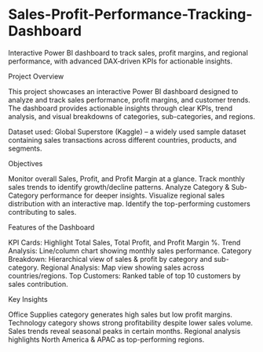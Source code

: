 # Sales-Profit-Performance-Tracking-Dashboard
Interactive Power BI dashboard to track sales, profit margins, and regional performance, with advanced DAX‑driven KPIs for actionable insights.

 Project Overview

This project showcases an interactive Power BI dashboard designed to analyze and track sales performance, profit margins, and customer trends.
The dashboard provides actionable insights through clear KPIs, trend analysis, and visual breakdowns of categories, sub-categories, and regions.

Dataset used: Global Superstore (Kaggle) – a widely used sample dataset containing sales transactions across different countries, products, and segments.

 Objectives

Monitor overall Sales, Profit, and Profit Margin at a glance.
Track monthly sales trends to identify growth/decline patterns.
Analyze Category & Sub-Category performance for deeper insights.
Visualize regional sales distribution with an interactive map.
Identify the top-performing customers contributing to sales.

 Features of the Dashboard

KPI Cards: Highlight Total Sales, Total Profit, and Profit Margin %.
Trend Analysis: Line/column chart showing monthly sales performance.
Category Breakdown: Hierarchical view of sales & profit by category and sub-category.
Regional Analysis: Map view showing sales across countries/regions.
Top Customers: Ranked table of top 10 customers by sales contribution.

 Key Insights

Office Supplies category generates high sales but low profit margins.
Technology category shows strong profitability despite lower sales volume.
Sales trends reveal seasonal peaks in certain months.
Regional analysis highlights North America & APAC as top-performing regions.
